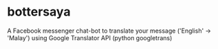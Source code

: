 # bottersaya
A Facebook messenger chat-bot to translate your message ('English' -> 'Malay') using Google Translator API (python googletrans)
